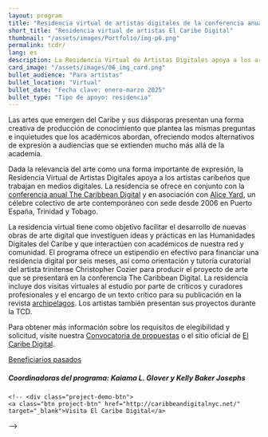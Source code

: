 ```yaml
---
layout: program
title: "Residencia virtual de artistas digitales de la conferencia anual El Caribe Digital"
short_title: "Residencia virtual de artistas El Caribe Digital"
thumbnail: "/assets/images/Portfolio/img-p6.png"
permalink: tcdr/
lang: es
description: La Residencia Virtual de Artistas Digitales apoya a los artistas caribeños que trabajan en medios digitales. La residencia se ofrece en conjunto con la conferencia anual el Caribe Digital.
card_image: "/assets/images/06_img_card.png"
bullet_audience: "Para artistas"
bullet_location: "Virtual"
bullet_date: "Fecha clave: enero-marzo 2025"
bullet_type: "Tipo de apoyo: residencia"
---
```


<!-- <div class="project-demo-btn">
        <a class="btn project-btn" href="{{site.baseurl}}/tcdr/cfp2025/">LLamado 2025</a>
    </div>
<hr>
<br> -->

<div class="portfolio-details">
<p>Las artes que emergen del Caribe y sus diásporas presentan una forma creativa de producción de conocimiento que plantea las mismas preguntas e inquietudes que los académicos abordan, ofreciendo modos alternativos de expresión a audiencias que se extienden mucho más allá de la academia.</p>
<p>Dada la relevancia del arte como una forma importante de expresión, la Residencia Virtual de Artistas Digitales apoya a los artistas caribeños que trabajan en medios digitales. La residencia se ofrece en conjunto con la <a href="https://thecaribbeandigital.org/" target="_blank">conferencia anual The Caribbean Digital</a> y en asociación con <a href="http://aliceyard.blogspot.com/" target="_blank">Alice Yard</a>, un célebre colectivo de arte contemporáneo con sede desde 2006 en Puerto España, Trinidad y Tobago.</p>
<p>La residencia virtual tiene como objetivo facilitar el desarrollo de nuevas obras de arte digital que investiguen ideas y prácticas en las Humanidades Digitales del Caribe y que interactúen con académicos de nuestra red y comunidad. El programa ofrece un estipendio en efectivo para financiar una residencia digital por seis meses, así como orientación y tutoría curatorial del artista trinitense Christopher Cozier para producir el proyecto de arte que se presentará en la conferencia The Caribbean Digital. La residencia incluye dos visitas virtuales al estudio por parte de críticos y curadores profesionales y el encargo de un texto crítico para su publicación en la revista <a href="https://archipelagosjournal.org/" target="_blank">archipelagos</a>. Los artistas también presentan sus proyectos durante la TCD.</p>
<!-- <p><a href="" target="_blank">Página de Artistas en Residencia</a> </p> -->
<p>Para obtener más información sobre los requisitos de elegibilidad y solicitud, visite nuestra <a href="https://thecaribbeandigital.org/residency/" target="_blank">Convocatoria de propuestas</a> o  el sitio oficial de <a class="btn project-btn" href="http://caribbeandigitalnyc.net/" target="_blank"> El Caribe Digital</a>.</p>

 <div class="project-demo-btn">
        <a class="btn project-btn" href="{{site.baseurl}}/grantees-air/">Beneficiarios pasados</a>
    </div>

<div><h5>Coordinadoras del programa: Kaiama L. Glover y Kelly Baker Josephs</h5></div>
    
    <!-- <div class="project-demo-btn">
    <a class="btn project-btn" href="http://caribbeandigitalnyc.net/" target="_blank">Visita El Caribe Digital</a>
</div> -->
</div>
